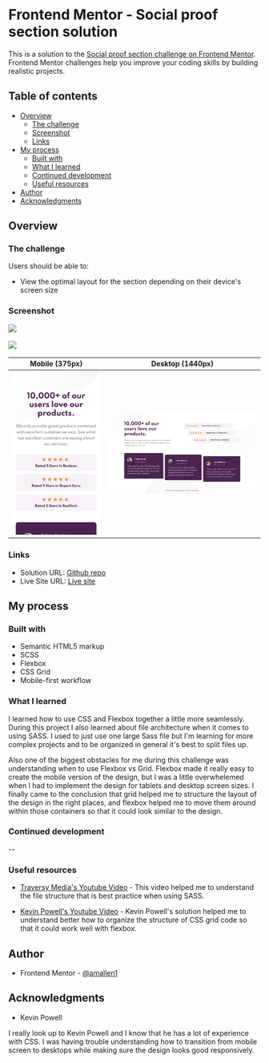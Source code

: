 # Frontend Mentor - Social proof section solution

This is a solution to the [Social proof section challenge on Frontend Mentor](https://www.frontendmentor.io/challenges/social-proof-section-6e0qTv_bA). Frontend Mentor challenges help you improve your coding skills by building realistic projects.

## Table of contents

- [Overview](#overview)
  - [The challenge](#the-challenge)
  - [Screenshot](#screenshot)
  - [Links](#links)
- [My process](#my-process)
  - [Built with](#built-with)
  - [What I learned](#what-i-learned)
  - [Continued development](#continued-development)
  - [Useful resources](#useful-resources)
- [Author](#author)
- [Acknowledgments](#acknowledgments)

## Overview

### The challenge

Users should be able to:

- View the optimal layout for the section depending on their device's screen size

### Screenshot

![](./screenshot.jpg)

![](./screenshot.jpg)

| Mobile (375px)                                 | Desktop (1440px)                                 |
| ---------------------------------------------- | ------------------------------------------------ |
| ![Mobile](./screenshots/mobile-version.png) | ![Desktop](./screenshots/desktop-version.png) |

### Links

- Solution URL: [Github repo](https://github.com/amallen1/social-proof)
- Live Site URL: [Live site](https://affectionate-albattani-30a750.netlify.app/)

## My process

### Built with

- Semantic HTML5 markup
- SCSS
- Flexbox
- CSS Grid
- Mobile-first workflow

### What I learned

I learned how to use CSS and Flexbox together a little more seamlessly. During this project I also learned about
file architecture when it comes to using SASS. I used to just use one large Sass file but I'm learning for more complex projects and to be organized in general it's best to split files up.

Also one of the biggest obstacles for me during this challenge was understanding when to use Flexbox vs Grid. Flexbox made it really easy to create the mobile version of the design, but I was a little overwhelemed when I had to implement the design for tablets and desktop screen sizes. I finally came to the conclusion that grid helped me to structure the layout of the design in the right places, and flexbox helped me to move them around within those containers so that it could look similar to the design.

### Continued development

--

### Useful resources

- [Traversy Media's Youtube Video](https://www.youtube.com/watch?v=nu5mdN2JIwM&ab_channel=TraversyMedia) - This video helped me to understand the file structure that is best practice when using SASS.

- [Kevin Powell's Youtube Video](https://www.youtube.com/watch?v=K27WULzr2P8&ab_channel=KevinPowell) - Kevin Powell's solution helped me to understand better how to organize the structure of CSS grid code so that it could work well with flexbox.

## Author

- Frontend Mentor - [@amallen1](https://www.frontendmentor.io/profile/amallen1)

## Acknowledgments

- Kevin Powell

I really look up to Kevin Powell and I know that he has a lot of experience with CSS. I was having trouble understanding how to transition from mobile screen to desktops while making sure the design looks good responsively.
